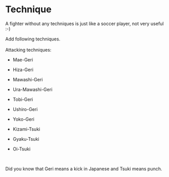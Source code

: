 # Technique

A fighter without any techniques is just like a soccer player, not very useful :-)

Add following techniques.
<br/>
<br/>
Attacking techniques:
* Mae-Geri
* Hiza-Geri
* Mawashi-Geri
* Ura-Mawashi-Geri
* Tobi-Geri
* Ushiro-Geri
* Yoko-Geri
* Kizami-Tsuki
* Gyaku-Tsuki
* Oi-Tsuki

  <br/>

Did you know that Geri means a kick in Japanese and Tsuki means punch.